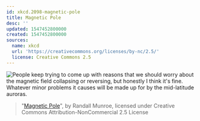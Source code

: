 ```yaml
---
id: xkcd.2098-magnetic-pole
title: Magnetic Pole
desc: ''
updated: 1547452800000
created: 1547452800000
sources:
  name: xkcd
  url: 'https://creativecommons.org/licenses/by-nc/2.5/'
  license: Creative Commons 2.5
---
```

![People keep trying to come up with reasons that we should worry about the magnetic field collapsing or reversing, but honestly I think it's fine. Whatever minor problems it causes will be made up for by the mid-latitude auroras.](https://imgs.xkcd.com/comics/magnetic_pole.png)
> "[Magnetic Pole](https://xkcd.com/2098/)", by Randall Munroe, licensed under Creative Commons Attribution-NonCommercial 2.5 License
